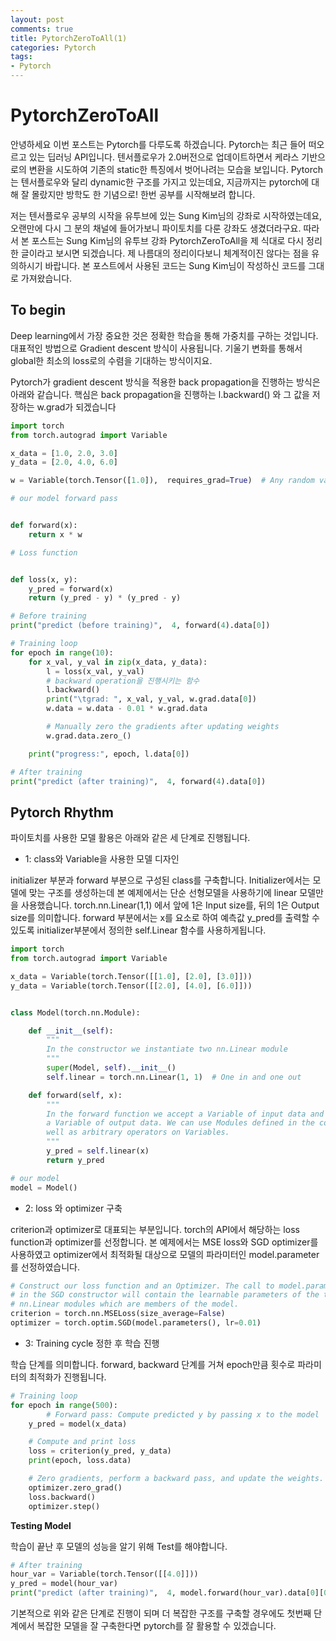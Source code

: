 ```yaml
---
layout: post
comments: true
title: PytorchZeroToAll(1)
categories: Pytorch
tags:
- Pytorch
---
```


PytorchZeroToAll
=======

안녕하세요 이번 포스트는 Pytorch를 다루도록 하겠습니다. Pytorch는 최근 들어 떠오르고 있는 딥러닝 API입니다. 텐서플로우가 2.0버전으로 업데이트하면서 케라스 기반으로의 변환을 시도하여 기존의 static한 특징에서 벗어나려는 모습을 보입니다. Pytorch는 텐서플로우와 달리 dynamic한 구조를 가지고 있는데요, 지금까지는 pytorch에 대해 잘 몰랐지만 방학도 한 기념으로! 한번 공부를 시작해보려 합니다. 

저는 텐서플로우 공부의 시작을 유투브에 있는 Sung Kim님의 강좌로 시작하였는데요, 오랜만에 다시 그 분의 채널에 들어가보니 파이토치를 다룬 강좌도 생겼더라구요. 따라서 본 포스트는 Sung Kim님의 유투브 강좌 PytorchZeroToAll을 제 식대로 다시 정리한 글이라고 보시면 되겠습니다. 제 나름대의 정리이다보니 체계적이진 않다는 점을 유의하시기 바랍니다. 본 포스트에서 사용된 코드는 Sung Kim님이 작성하신 코드를 그대로 가져왔습니다. 



To begin
-------

Deep learning에서 가장 중요한 것은 정확한 학습을 통해 가중치를 구하는 것입니다. 대표적인 방법으로 Gradient descent 방식이 사용됩니다. 기울기 변화를 통해서 global한 최소의 loss로의 수렴을 기대하는 방식이지요. 

Pytorch가 gradient descent 방식을 적용한 back propagation을 진행하는 방식은 아래와 같습니다. 핵심은 back propagation을 진행하는 l.backward() 와 그 값을 저장하는 w.grad가 되겠습니다 

```python
import torch
from torch.autograd import Variable

x_data = [1.0, 2.0, 3.0]
y_data = [2.0, 4.0, 6.0]

w = Variable(torch.Tensor([1.0]),  requires_grad=True)  # Any random value

# our model forward pass


def forward(x):
    return x * w

# Loss function


def loss(x, y):
    y_pred = forward(x)
    return (y_pred - y) * (y_pred - y)

# Before training
print("predict (before training)",  4, forward(4).data[0])

# Training loop
for epoch in range(10):
    for x_val, y_val in zip(x_data, y_data):
        l = loss(x_val, y_val)
        # backward operation을 진행시키는 함수
        l.backward()
        print("\tgrad: ", x_val, y_val, w.grad.data[0])
        w.data = w.data - 0.01 * w.grad.data

        # Manually zero the gradients after updating weights
        w.grad.data.zero_()

    print("progress:", epoch, l.data[0])

# After training
print("predict (after training)",  4, forward(4).data[0])


```

Pytorch Rhythm
-------

파이토치를 사용한 모델 활용은 아래와 같은 세 단계로 진행됩니다. 

- 1: class와 Variable을 사용한 모델 디자인

initializer 부분과 forward 부분으로 구성된 class를 구축합니다. Initializer에서는 모델에 맞는 구조를 생성하는데 본 예제에서는 단순 선형모델을 사용하기에 linear 모델만을 사용했습니다. torch.nn.Linear(1,1) 에서 앞에 1은 Input size를, 뒤의 1은 Output size를 의미합니다. forward 부분에서는 x를 요소로 하여 예측값 y_pred를 출력할 수 있도록 initializer부분에서 정의한 self.Linear 함수를 사용하게됩니다. 

```python
import torch
from torch.autograd import Variable

x_data = Variable(torch.Tensor([[1.0], [2.0], [3.0]]))
y_data = Variable(torch.Tensor([[2.0], [4.0], [6.0]]))


class Model(torch.nn.Module):

    def __init__(self):
        """
        In the constructor we instantiate two nn.Linear module
        """
        super(Model, self).__init__()
        self.linear = torch.nn.Linear(1, 1)  # One in and one out

    def forward(self, x):
        """
        In the forward function we accept a Variable of input data and we must return
        a Variable of output data. We can use Modules defined in the constructor as
        well as arbitrary operators on Variables.
        """
        y_pred = self.linear(x)
        return y_pred

# our model
model = Model()
```


- 2: loss 와 optimizer 구축

criterion과 optimizer로 대표되는 부분입니다. torch의 API에서 해당하는 loss function과 optimizer를 선정합니다. 본 예제에서는 MSE loss와 SGD optimizer를 사용하였고 optimizer에서 최적화될 대상으로 모델의 파라미터인 model.parameter를 선정하였습니다. 

```python
# Construct our loss function and an Optimizer. The call to model.parameters()
# in the SGD constructor will contain the learnable parameters of the two
# nn.Linear modules which are members of the model.
criterion = torch.nn.MSELoss(size_average=False)
optimizer = torch.optim.SGD(model.parameters(), lr=0.01)
```

- 3: Training cycle 정한 후 학습 진행 

학습 단계를 의미합니다. forward, backward 단계를 거쳐 epoch만큼 횟수로 파라미터의 최적화가 진행됩니다. 

```python
# Training loop
for epoch in range(500):
        # Forward pass: Compute predicted y by passing x to the model
    y_pred = model(x_data)

    # Compute and print loss
    loss = criterion(y_pred, y_data)
    print(epoch, loss.data)

    # Zero gradients, perform a backward pass, and update the weights.
    optimizer.zero_grad()
    loss.backward()
    optimizer.step()
```

**Testing Model**

학습이 끝난 후 모델의 성능을 알기 위해 Test를 해야합니다. 


```python
# After training
hour_var = Variable(torch.Tensor([[4.0]]))
y_pred = model(hour_var)
print("predict (after training)",  4, model.forward(hour_var).data[0][0])
```

기본적으로 위와 같은 단계로 진행이 되며 더 복잡한 구조를 구축할 경우에도 첫번째 단계에서 복잡한 모델을 잘 구축한다면 pytorch를 잘 활용할 수 있겠습니다. 

